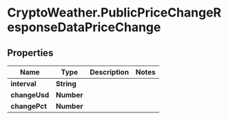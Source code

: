 # CryptoWeather.PublicPriceChangeResponseDataPriceChange

## Properties
Name | Type | Description | Notes
------------ | ------------- | ------------- | -------------
**interval** | **String** |  | 
**changeUsd** | **Number** |  | 
**changePct** | **Number** |  | 


